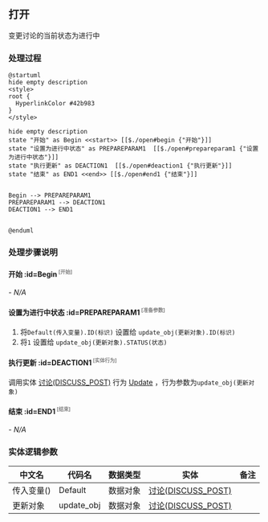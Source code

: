 ## 打开 <!-- {docsify-ignore-all} -->

   变更讨论的当前状态为进行中

### 处理过程

```plantuml
@startuml
hide empty description
<style>
root {
  HyperlinkColor #42b983
}
</style>

hide empty description
state "开始" as Begin <<start>> [[$./open#begin {"开始"}]]
state "设置为进行中状态" as PREPAREPARAM1  [[$./open#prepareparam1 {"设置为进行中状态"}]]
state "执行更新" as DEACTION1  [[$./open#deaction1 {"执行更新"}]]
state "结束" as END1 <<end>> [[$./open#end1 {"结束"}]]


Begin --> PREPAREPARAM1
PREPAREPARAM1 --> DEACTION1
DEACTION1 --> END1


@enduml
```


### 处理步骤说明

#### 开始 :id=Begin<sup class="footnote-symbol"> <font color=gray size=1>[开始]</font></sup>



*- N/A*
#### 设置为进行中状态 :id=PREPAREPARAM1<sup class="footnote-symbol"> <font color=gray size=1>[准备参数]</font></sup>



1. 将`Default(传入变量).ID(标识)` 设置给  `update_obj(更新对象).ID(标识)`
2. 将`1` 设置给  `update_obj(更新对象).STATUS(状态)`

#### 执行更新 :id=DEACTION1<sup class="footnote-symbol"> <font color=gray size=1>[实体行为]</font></sup>



调用实体 [讨论(DISCUSS_POST)](module/Team/discuss_post.md) 行为 [Update](module/Team/discuss_post#行为) ，行为参数为`update_obj(更新对象)`

#### 结束 :id=END1<sup class="footnote-symbol"> <font color=gray size=1>[结束]</font></sup>



*- N/A*



### 实体逻辑参数

|    中文名   |    代码名    |  数据类型    |  实体   |备注 |
| --------| --------| -------- | -------- | --------   |
|传入变量(<i class="fa fa-check"/></i>)|Default|数据对象|[讨论(DISCUSS_POST)](module/Team/discuss_post.md)||
|更新对象|update_obj|数据对象|[讨论(DISCUSS_POST)](module/Team/discuss_post.md)||
